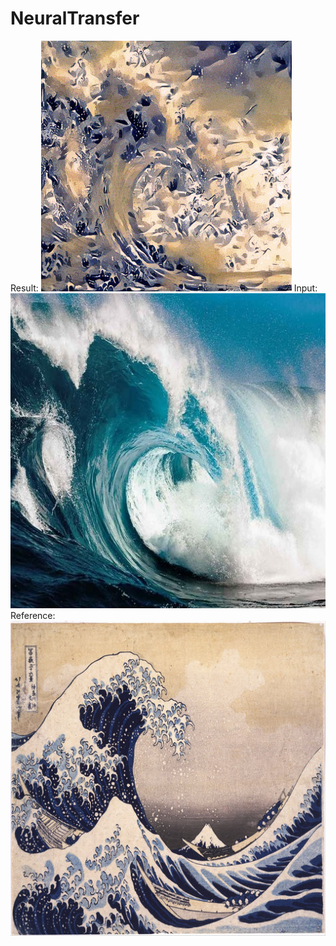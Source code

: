 # NeuralTransfer
Result:
![](https://github.com/totenhund/NeuralTransfer/raw/master/EWVVWdgX0AIOl8d.jpeg)
Input:
![](https://github.com/totenhund/NeuralTransfer/raw/master/input.jpg)
Reference:
![](https://github.com/totenhund/NeuralTransfer/raw/master/reference.jpg)
